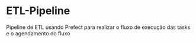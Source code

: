 # ETL-Pipeline
Pipeline de ETL usando Prefect para realizar o fluxo de execução das tasks e o agendamento do fluxo
